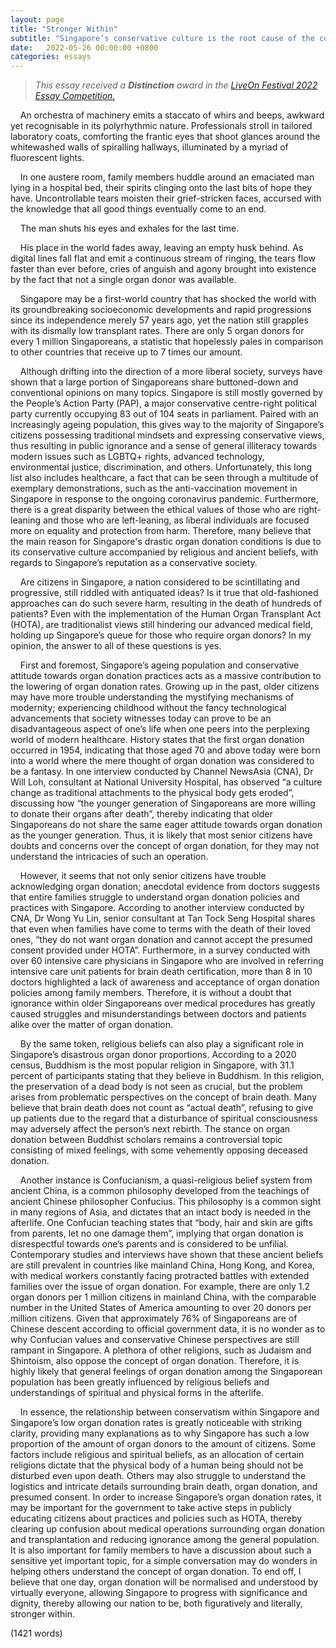 ```yaml
---
layout: page
title: "Stronger Within"
subtitle: "Singapore’s conservative culture is the root cause of the country’s low organ donation rates. Discuss."
date:   2022-05-26 00:00:00 +0800
categories: essays 
---
```


> *This essay received a **Distinction** award in the <a href="https://www.liveon.gov.sg/festival2022-awards.html" target="_blank">LiveOn Festival 2022 Essay Competition.</a>*

&nbsp;&nbsp;&nbsp;&nbsp;An orchestra of machinery emits a staccato of whirs and beeps, awkward yet recognisable in its polyrhythmic nature. Professionals stroll in tailored laboratory coats, comforting the frantic eyes that shoot glances around the whitewashed walls of spiralling hallways, illuminated by a myriad of fluorescent lights. 

&nbsp;&nbsp;&nbsp;&nbsp;In one austere room, family members huddle around an emaciated man lying in a hospital bed, their spirits clinging onto the last bits of hope they have. Uncontrollable tears moisten their grief-stricken faces, accursed with the knowledge that all good things eventually come to an end.

&nbsp;&nbsp;&nbsp;&nbsp;The man shuts his eyes and exhales for the last time.

&nbsp;&nbsp;&nbsp;&nbsp;His place in the world fades away, leaving an empty husk behind. As digital lines fall flat and emit a continuous stream of ringing, the tears flow faster than ever before, cries of anguish and agony brought into existence by the fact that not a single organ donor was available.

&nbsp;&nbsp;&nbsp;&nbsp;Singapore may be a first-world country that has shocked the world with its groundbreaking socioeconomic developments and rapid progressions since its independence merely 57 years ago, yet the nation still grapples with its dismally low transplant rates. There are only 5 organ donors for every 1 million Singaporeans, a statistic that hopelessly pales in comparison to other countries that receive up to 7 times our amount.

&nbsp;&nbsp;&nbsp;&nbsp;Although drifting into the direction of a more liberal society, surveys have shown that a large portion of Singaporeans share buttoned-down and conventional opinions on many topics. Singapore is still mostly governed by the People’s Action Party (PAP), a major conservative centre-right political party currently occupying 83 out of 104 seats in parliament. Paired with an increasingly ageing population, this gives way to the majority of Singapore’s citizens possessing traditional mindsets and expressing conservative views, thus resulting in public ignorance and a sense of general illiteracy towards modern issues such as LGBTQ+ rights, advanced technology, environmental justice, discrimination, and others. Unfortunately, this long list also includes healthcare, a fact that can be seen through a multitude of exemplary demonstrations, such as the anti-vaccination movement in Singapore in response to the ongoing coronavirus pandemic. Furthermore, there is a great disparity between the ethical values of those who are right-leaning and those who are left-leaning, as liberal individuals are focused more on equality and protection from harm. Therefore, many believe that the main reason for Singapore's drastic organ donation conditions is due to its conservative culture accompanied by religious and ancient beliefs, with regards to Singapore’s reputation as a conservative society.

&nbsp;&nbsp;&nbsp;&nbsp;Are citizens in Singapore, a nation considered to be scintillating and progressive, still riddled with antiquated ideas? Is it true that old-fashioned approaches can do such severe harm, resulting in the death of hundreds of patients? Even with the implementation of the Human Organ Transplant Act (HOTA), are traditionalist views still hindering our advanced medical field, holding up Singapore’s queue for those who require organ donors? In my opinion, the answer to all of these questions is yes. 

&nbsp;&nbsp;&nbsp;&nbsp;First and foremost, Singapore’s ageing population and conservative attitude towards organ donation practices acts as a massive contribution to the lowering of organ donation rates. Growing up in the past, older citizens may have more trouble understanding the mystifying mechanisms of modernity; experiencing childhood without the fancy technological advancements that society witnesses today can prove to be an disadvantageous aspect of one’s life when one peers into the perplexing world of modern healthcare. History states that the first organ donation occurred in 1954, indicating that those aged 70 and above today were born into a world where the mere thought of organ donation was considered to be a fantasy. In one interview conducted by Channel NewsAsia (CNA), Dr Will Loh, consultant at National University Hospital, has observed “a culture change as traditional attachments to the physical body gets eroded”, discussing how “the younger generation of Singaporeans are more willing to donate their organs after death”, thereby indicating that older Singaporeans do not share the same eager attitude towards organ donation as the younger generation. Thus, it is likely that most senior citizens have doubts and concerns over the concept of organ donation, for they may not understand the intricacies of such an operation.

&nbsp;&nbsp;&nbsp;&nbsp;However, it seems that not only senior citizens have trouble acknowledging organ donation; anecdotal evidence from doctors suggests that entire families struggle to understand organ donation policies and practices with Singapore. According to another interview conducted by CNA, Dr Wong Yu Lin, senior consultant at Tan Tock Seng Hospital shares that even when families have come to terms with the death of their loved ones, “they do not want organ donation and cannot accept the presumed consent provided under HOTA”. Furthermore, in a survey conducted with over 60 intensive care physicians in Singapore who are involved in referring intensive care unit patients for brain death certification, more than 8 in 10 doctors highlighted a lack of awareness and acceptance of organ donation policies among family members. Therefore, it is without a doubt that ignorance within older Singaporeans over medical procedures has greatly caused struggles and misunderstandings between doctors and patients alike over the matter of organ donation.

&nbsp;&nbsp;&nbsp;&nbsp;By the same token, religious beliefs can also play a significant role in Singapore’s disastrous organ donor proportions. According to a 2020 census, Buddhism is the most popular religion in Singapore, with 31.1 percent of participants stating that they believe in Buddhism. In this religion, the preservation of a dead body is not seen as crucial, but the problem arises from problematic perspectives on the concept of brain death. Many believe that brain death does not count as “actual death”, refusing to give up patients due to the regard that a disturbance of spiritual consciousness may adversely affect the person’s next rebirth. The stance on organ donation between Buddhist scholars remains a controversial topic consisting of mixed feelings, with some vehemently opposing deceased donation.

&nbsp;&nbsp;&nbsp;&nbsp;Another instance is Confucianism, a quasi-religious belief system from ancient China, is a common philosophy developed from the teachings of ancient Chinese philosopher Confucius. This philosophy is a common sight in many regions of Asia, and dictates that an intact body is needed in the afterlife. One Confucian teaching states that “body, hair and skin are gifts from parents, let no one damage them”, implying that organ donation is disrespectful towards one’s parents and is considered to be unfilial. Contemporary studies and interviews have shown that these ancient beliefs are still prevalent in countries like mainland China, Hong Kong, and Korea, with medical workers constantly facing protracted battles with extended families over the issue of organ donation. For example, there are only 1.2 organ donors per 1 million citizens in mainland China, with the comparable number in the United States of America amounting to over 20 donors per million citizens. Given that approximately 76% of Singaporeans are of Chinese descent according to official government data, it is no wonder as to why Confucian values and conservative Chinese perspectives are still rampant in Singapore. A plethora of other religions, such as Judaism and Shintoism, also oppose the concept of organ donation. Therefore, it is highly likely that general feelings of organ donation among the Singaporean population has been greatly influenced by religious beliefs and understandings of spiritual and physical forms in the afterlife.

&nbsp;&nbsp;&nbsp;&nbsp;In essence, the relationship between conservatism within Singapore and Singapore’s low organ donation rates is greatly noticeable with striking clarity, providing many explanations as to why Singapore has such a low proportion of the amount of organ donors to the amount of citizens. Some factors include religious and spiritual beliefs, as an allocation of certain religions dictate that the physical body of a human being should not be disturbed even upon death. Others may also struggle to understand the logistics and intricate details surrounding brain death, organ donation, and presumed consent. In order to increase Singapore’s organ donation rates, it may be important for the government to take active steps in publicly educating citizens about practices and policies such as HOTA, thereby clearing up confusion about medical operations surrounding organ donation and transplantation and reducing ignorance among the general population. It is also important for family members to have a discussion about such a sensitive yet important topic, for a simple conversation may do wonders in helping others understand the concept of organ donation. To end off, I believe that one day, organ donation will be normalised and understood by virtually everyone, allowing Singapore to progress with significance and dignity, thereby allowing our nation to be, both figuratively and literally, stronger within.

(1421 words)